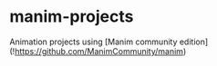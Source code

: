 # manim-projects
Animation projects using [Manim community edition] (!https://github.com/ManimCommunity/manim)
